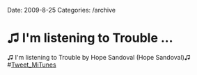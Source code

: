 Date: 2009-8-25
Categories: /archive

# ♫ I'm listening to  Trouble ...

♫ I'm listening to  Trouble by Hope Sandoval (Hope Sandoval)♫ #<a href="http://search.twitter.com/search?q=%23Tweet_MiTunes" class="aktt_hashtag">Tweet_MiTunes</a>
